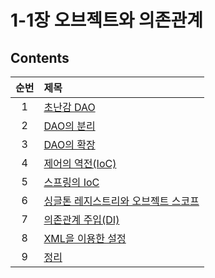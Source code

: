 # 1-1장 오브젝트와 의존관계

## Contents

| 순번 | 제목                                                                                                                                                                                                                                                                                                                                                                                                                            |
| :--: | :------------------------------------------------------------------------------------------------------------------------------------------------------------------------------------------------------------------------------------------------------------------------------------------------------------------------------------------------------------------------------------------------------------------------------ |
|  1   | [초난감 DAO](https://github.com/0xe82de/Study/blob/main/Spring/%ED%86%A0%EB%B9%84%EC%9D%98%20%EC%8A%A4%ED%94%84%EB%A7%81%203.1/1-1%EC%9E%A5%20%EC%98%A4%EB%B8%8C%EC%A0%9D%ED%8A%B8%EC%99%80%20%EC%9D%98%EC%A1%B4%EA%B4%80%EA%B3%84/1.1%20%EC%B4%88%EB%82%9C%EA%B0%90%20DAO.md)                                                                                                                                                  |
|  2   | [DAO의 분리](https://github.com/0xe82de/Study/blob/main/Spring/%ED%86%A0%EB%B9%84%EC%9D%98%20%EC%8A%A4%ED%94%84%EB%A7%81%203.1/1-1%EC%9E%A5%20%EC%98%A4%EB%B8%8C%EC%A0%9D%ED%8A%B8%EC%99%80%20%EC%9D%98%EC%A1%B4%EA%B4%80%EA%B3%84/1.2%20DAO%EC%9D%98%20%EB%B6%84%EB%A6%AC.md)                                                                                                                                                  |
|  3   | [DAO의 확장](https://github.com/0xe82de/Study/blob/main/Spring/%ED%86%A0%EB%B9%84%EC%9D%98%20%EC%8A%A4%ED%94%84%EB%A7%81%203.1/1-1%EC%9E%A5%20%EC%98%A4%EB%B8%8C%EC%A0%9D%ED%8A%B8%EC%99%80%20%EC%9D%98%EC%A1%B4%EA%B4%80%EA%B3%84/1.3%20DAO%EC%9D%98%20%ED%99%95%EC%9E%A5.md)                                                                                                                                                  |
|  4   | [제어의 역전(IoC)](<https://github.com/0xe82de/Study/blob/main/Spring/%ED%86%A0%EB%B9%84%EC%9D%98%20%EC%8A%A4%ED%94%84%EB%A7%81%203.1/1-1%EC%9E%A5%20%EC%98%A4%EB%B8%8C%EC%A0%9D%ED%8A%B8%EC%99%80%20%EC%9D%98%EC%A1%B4%EA%B4%80%EA%B3%84/1.4%20%EC%A0%9C%EC%96%B4%EC%9D%98%20%EC%97%AD%EC%A0%84(IoC).md>)                                                                                                                      |
|  5   | [스프링의 IoC](https://github.com/0xe82de/Study/blob/main/Spring/%ED%86%A0%EB%B9%84%EC%9D%98%20%EC%8A%A4%ED%94%84%EB%A7%81%203.1/1-1%EC%9E%A5%20%EC%98%A4%EB%B8%8C%EC%A0%9D%ED%8A%B8%EC%99%80%20%EC%9D%98%EC%A1%B4%EA%B4%80%EA%B3%84/1.5%20%EC%8A%A4%ED%94%84%EB%A7%81%EC%9D%98%20IoC.md#153-%EC%8A%A4%ED%94%84%EB%A7%81-IoC%EC%9D%98-%EC%9A%A9%EC%96%B4-%EC%A0%95%EB%A6%AC)                                                    |
|  6   | [싱글톤 레지스트리와 오브젝트 스코프](https://github.com/0xe82de/Study/blob/main/Spring/%ED%86%A0%EB%B9%84%EC%9D%98%20%EC%8A%A4%ED%94%84%EB%A7%81%203.1/1-1%EC%9E%A5%20%EC%98%A4%EB%B8%8C%EC%A0%9D%ED%8A%B8%EC%99%80%20%EC%9D%98%EC%A1%B4%EA%B4%80%EA%B3%84/1.6%20%EC%8A%A4%ED%94%84%EB%A7%81%20%EB%A0%88%EC%A7%80%EC%8A%A4%ED%8A%B8%EB%A6%AC%EC%99%80%20%EC%98%A4%EB%B8%8C%EC%A0%9D%ED%8A%B8%20%EC%8A%A4%EC%BD%94%ED%94%84.md) |
|  7   | [의존관계 주입(DI)](<https://github.com/0xe82de/Study/blob/main/Spring/%ED%86%A0%EB%B9%84%EC%9D%98%20%EC%8A%A4%ED%94%84%EB%A7%81%203.1/1-1%EC%9E%A5%20%EC%98%A4%EB%B8%8C%EC%A0%9D%ED%8A%B8%EC%99%80%20%EC%9D%98%EC%A1%B4%EA%B4%80%EA%B3%84/1.7%20%EC%9D%98%EC%A1%B4%EA%B4%80%EA%B3%84%20%EC%A3%BC%EC%9E%85(DI).md>)                                                                                                             |
|  8   | [XML을 이용한 설정](https://github.com/0xe82de/Study/blob/main/Spring/%ED%86%A0%EB%B9%84%EC%9D%98%20%EC%8A%A4%ED%94%84%EB%A7%81%203.1/1-1%EC%9E%A5%20%EC%98%A4%EB%B8%8C%EC%A0%9D%ED%8A%B8%EC%99%80%20%EC%9D%98%EC%A1%B4%EA%B4%80%EA%B3%84/1.8%20XML%EC%9D%84%20%EC%9D%B4%EC%9A%A9%ED%95%9C%20%EC%84%A4%EC%A0%95.md)                                                                                                             |
|  9   | [정리](https://github.com/0xe82de/Study/blob/main/Spring/%ED%86%A0%EB%B9%84%EC%9D%98%20%EC%8A%A4%ED%94%84%EB%A7%81%203.1/1-1%EC%9E%A5%20%EC%98%A4%EB%B8%8C%EC%A0%9D%ED%8A%B8%EC%99%80%20%EC%9D%98%EC%A1%B4%EA%B4%80%EA%B3%84/1.9%20%EC%A0%95%EB%A6%AC.md)                                                                                                                                                                       |
